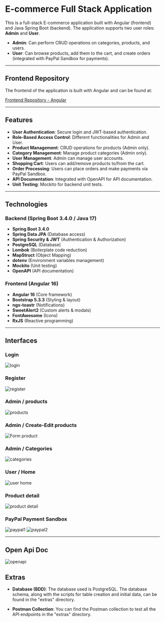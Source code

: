 # E-commerce Full Stack Application

This is a full-stack E-commerce application built with Angular (frontend) and Java Spring Boot (backend). The application supports two user roles: **Admin** and **User**.

- **Admin**: Can perform CRUD operations on categories, products, and users.
- **User**: Can browse products, add them to the cart, and create orders (integrated with PayPal Sandbox for payments).

---

## Frontend Repository

The frontend of the application is built with Angular and can be found at:

[Frontend Repository - Angular](https://github.com/PagarciaSima/E-commerce-Angular-01-25-)

---

## Features
- **User Authentication**: Secure login and JWT-based authentication.
- **Role-Based Access Control**: Different functionalities for Admin and User.
- **Product Management**: CRUD operations for products (Admin only).
- **Category Management**: Manage product categories (Admin only).
- **User Management**: Admin can manage user accounts.
- **Shopping Cart**: Users can add/remove products to/from the cart.
- **Order Processing**: Users can place orders and make payments via PayPal Sandbox.
- **API Documentation**: Integrated with OpenAPI for API documentation.
- **Unit Testing**: Mockito for backend unit tests.

---

## Technologies

### Backend (Spring Boot 3.4.0 / Java 17)
- **Spring Boot 3.4.0**
- **Spring Data JPA** (Database access)
- **Spring Security & JWT** (Authentication & Authorization)
- **PostgreSQL** (Database)
- **Lombok** (Boilerplate code reduction)
- **MapStruct** (Object Mapping)
- **dotenv** (Environment variables management)
- **Mockito** (Unit testing)
- **OpenAPI** (API documentation)

### Frontend (Angular 16)
- **Angular 16** (Core framework)
- **Bootstrap 5.3.3** (Styling & layout)
- **ngx-toastr** (Notifications)
- **SweetAlert2** (Custom alerts & modals)
- **FontAwesome** (Icons)
- **RxJS** (Reactive programming)

---

## Interfaces 

### Login
![login](img/login.png)

### Register
![register](img/register.png)

### Admin / products
![products](img/admin_products.png)

### Admin / Create-Edit products
![Form product](img/admin_new_products.png)

### Admin / Categories

![categories](img/categories.png)

### User / Home
![user home](img/user_home.png)

### Product detail
![product detail](img/product_detail.png)

### PayPal Payment Sandbox
![paypal1](img/paypal1.png)
![paypal2](img/paypal2.png)

---

## Open Api Doc
 
![openapi](img/openapi.png)

## Extras

- **Database (BDD)**: The database used is PostgreSQL. The database schema, along with the scripts for table creation and initial data, can be found in the "extras" directory.

- **Postman Collection**: You can find the Postman collection to test all the API endpoints in the "extras" directory.
